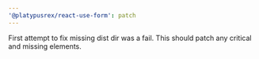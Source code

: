 ```yaml
---
'@platypusrex/react-use-form': patch
---
```


First attempt to fix missing dist dir was a fail. This should patch any critical and missing elements.
